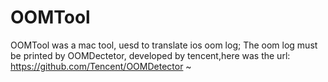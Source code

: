 # OOMTool
OOMTool was a mac tool, uesd to translate ios oom log; The oom log must be printed by OOMDectetor, developed by tencent,here 
was the url: https://github.com/Tencent/OOMDetector ~
